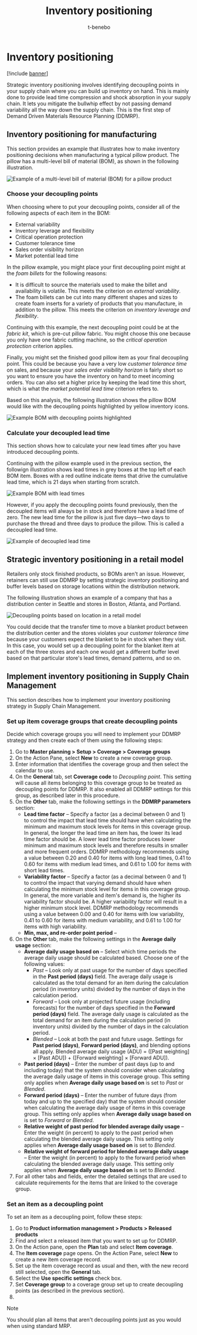 ﻿---
title: Inventory positioning
description: Strategic inventory positioning involves identifying points in your supply chain where you can build up inventory on hand, which helps compress lead times and absorb shocks to your supply chain.
author: t-benebo
ms.date: 06/30/2022
ms.topic: article
ms.search.form:
audience: Application User
ms.reviewer: kamaybac
ms.search.region: Global
ms.author: benebotg
ms.search.validFrom: 2022-06-30
ms.dyn365.ops.version: 10.0.28
---

# Inventory positioning

[!include [banner](../../includes/banner.md)]

Strategic inventory positioning involves identifying decoupling points in your supply chain where you can build up inventory on hand. This is mainly done to provide lead time compression and shock absorption in your supply chain. It lets you mitigate the bullwhip effect by not passing demand variability all the way down the supply chain. This is the first step of Demand Driven Materials Resource Planning (DDMRP).

## Inventory positioning for manufacturing

This section provides an example that illustrates how to make inventory positioning decisions when manufacturing a typical pillow product. The pillow has a multi-level bill of material (BOM), as shown in the following illustration.

![Example of a multi-level bill of material (BOM) for a pillow product](media/ddmrp-bom-example.png "Example of a multi-level bill of material (BOM) for a pillow product")

### Choose your decoupling points

When choosing where to put your decoupling points, consider all of the following aspects of each item in the BOM:

- External variability
- Inventory leverage and flexibility
- Critical operation protection
- Customer tolerance time
- Sales order visibility horizon
- Market potential lead time

In the pillow example, you might place your first decoupling point might at the *foam billets* for the following reasons:

- It is difficult to source the materials used to make the billet and availability is volatile. This meets the criterion on *external variability*.
- The foam billets can be cut into many different shapes and sizes to create foam inserts for a variety of products that you manufacture, in addition to the pillow. This meets the criterion on *inventory leverage and flexibility*.

Continuing with this example, the next decoupling point could be at the *fabric kit*, which is pre-cut pillow fabric. You might choose this one because you only have one fabric cutting machine, so  the *critical operation protection* criterion applies.

Finally, you might set the finished good pillow item as your final decoupling point. This could be because you have a very low *customer tolerance time* on sales, and because your *sales order visibility horizon* is fairly short so  you want to ensure you have the inventory on hand to meet incoming orders. You can also set a higher price by keeping the lead time this short, which is what the *market potential lead time* criterion refers to.

Based on this analysis, the following illustration shows the pillow BOM would like with the decoupling points highlighted by yellow inventory icons.

![Example BOM with decoupling points highlighted](media/ddmrp-bom-decoupling-example.png "Example BOM with decoupling points highlighted")

### Calculate your decoupled lead time

This section shows how to calculate your new lead times after you have introduced decoupling points. 

Continuing with the pillow example used in the previous section, the followign illustration shows lead times in grey boxes at the top left of each BOM item. Boxes with a red outline indicate items that drive the cumulative lead time, which is 21 days when starting from scratch.

![Example BOM with lead times](media/ddmrp-bom-lead-times-example.png "Example BOM with lead times")

However, if you apply the decoupling points found previously, then the decoupled items will always be in stock and therefore have a lead time of zero. The new lead time for the pillow is just five days&mdash;two days to purchase the thread and three days to produce the pillow. This is called a decoupled lead time.

![Example of decoupled lead time](media/ddmrp-bom-decoupled-lead-time-example.png "Example of decoupled lead time")

## Strategic inventory positioning in a retail model

Retailers only stock finished products, so BOMs aren't an issue. However, retainers can still use DDMRP by setting strategic inventory positioning and buffer levels based on storage locations within the distribution network.

The following illustration shows an example of a company that has a distribution center in Seattle and stores in Boston, Atlanta, and Portland.

![Decoupling points based on location in a retail model](media/ddmrp-retail-decoupl-points-example.png "Decoupling points based on location in a retail model")

You could decide that the transfer time to move a blanket product between the distribution center and the stores violates your *customer tolerance time* because your customers expect the blanket to be in stock when they visit. In this case, you would set up a decoupling point for the blanket item at each of the three stores and each one would get a different buffer level based on that particular store's lead times, demand patterns, and so on.

## Implement inventory positioning in Supply Chain Management

This section describes how to implement your inventory positioning strategy in Supply Chain Management.

### Set up item coverage groups that create decoupling points

<!-- KFM: Add intro that briefly describes the purpose of item coverage groups in the context of DDMRP.  Mention why you should set up groups vs. individual items. Explain why you might have just one or more than one decoupling group. -->

Decide which coverage groups you will need to implement your DDMRP strategy and then create each of them using the following steps:

1. Go to **Master planning \> Setup \> Coverage \> Coverage groups**
1. On the Action Pane, select **New** to create a new coverage group.
1. Enter information that identifies the coverage group and then select the calendar to use.
1. On the **General** tab, set **Coverage code** to *Decoupling point*. This setting will cause all items belonging to this coverage group to be treated as decoupling points for DDMRP. It also enabled all DDMRP settings for this group, as described later in this procedure.
1. On the **Other** tab, make the following settings in the **DDMRP parameters** section:
    - **Lead time factor** – Specify a factor (as a decimal between 0 and 1) to control the impact that lead time should have when calculating the minimum and maximum stock levels for items in this coverage group. In general, the longer the lead time an item has, the lower its lead time factor should be. A lower lead time factor produces lower minimum and maximum stock levels and therefore results in smaller and more frequent orders. DDMRP methodology recommends using a value between 0.20 and 0.40 for items with long lead times, 0.41 to 0.60 for items with medium lead times, and 0.61 to 1.00 for items with short lead times.
    - **Variability factor** – Specify a factor (as a decimal between 0 and 1) to control the impact that varying demand should have when calculating the minimum stock level for items in this coverage group. In general, the more variable and item's demand is, the higher its variability factor should be. A higher variability factor will result in a higher minimum stock level. DDMRP methodology recommends using a value between 0.00 and 0.40 for items with low variability, 0.41 to 0.60 for items with medium variability, and 0.61 to 1.00 for items with high variability.
    - **Min, max, and re-order point period** – <!-- KFM: Description needed. Tooltip is missing. -->
1. On the **Other** tab, make the following settings in the **Average daily usage** section:
    - **Average daily usage based on** – Select which time periods the average daily usage should be calculated based. Choose one of the following values:
        - *Past* – Look only at past usage for the number of days specified in the **Past period (days)** field. The average daily usage is calculated as the total demand for an item during the calculation period (in inventory units) divided by the number of days in the calculation period.
        - *Forward* – Look only at projected future usage (including forecasts) for the number of days specified in the **Forward period (days)** field. The average daily usage is calculated as the total demand for an item during the calculation period (in inventory units) divided by the number of days in the calculation period. 
        - *Blended* – Look at both the past and future usage. Settings for **Past period (days)**, **Forward period (days)**, and blending options all apply. Blended average daily usage (ADU) = (\[Past weighting\] × \[Past ADU\]) + (\[Forward weighting\] × \[Forward ADU\]).
    - **Past period (days)** – Enter the number of past days (up to and including today) that the system should consider when calculating the average daily usage of items in this coverage group. This setting only applies when **Average daily usage based on** is set to *Past* or *Blended*.
    - **Forward period (days)** – Enter the number of future days (from today and up to the specified day) that the system should consider when calculating the average daily usage of items in this coverage group. This setting only applies when **Average daily usage based on** is set to *Forward* or *Blended*.
    - **Relative weight of past period for blended average daily usage** – Enter the weight (in percent) to apply to the past period when calculating the blended average daily usage. This setting only applies when **Average daily usage based on** is set to *Blended*.
    - **Relative weight of forward period for blended average daily usage** – Enter the weight (in percent) to apply to the forward period when calculating the blended average daily usage. This setting only applies when **Average daily usage based on** is set to *Blended*.
1. For all other tabs and fields, enter the detailed settings that are used to calculate requirements for the items that are linked to the coverage group.

### Set an item as a decoupling point

<!-- KFM: Add intro that briefly describes what we are doing here. -->

To set an item as a decoupling point, follow these steps:

1. Go to **Product information management \> Products \> Released products**
1. Find and select a released item that you want to set up for DDMRP.
1. On the Action pane, open the **Plan** tab and select **Item coverage**.
1. The **Item coverage** page opens. On the Action Pane, select **New** to create a new item coverage record. <!-- KFM: What if coverage records already exist? Do we recommend having more than one of these when using DDMRP? Maybe this text from the draft is relevant here (more detail is needed): "Among other things you can create many different Item coverage codes if you want many different defaults. There is the easiest way to specify a decoupling point." -->
1. Set up the item coverage record as usual and then, with the new record still selected, open the **General** tab. <!-- KFM: Can we give better advice here than just "as usual"? Maybe this text from the draft is relevant here (more detail is needed): "Besides, you have to specify all the dimensions. If you miss site or warehouse that are mandatory for this item, you will not be able to define the decoupling point for this item." -->
1. Select the **Use specific settings** check box.
1. Set **Coverage group** to a coverage group set up to create decoupling points (as described in the previous section).
1. <!-- KFM: We seem to have other DDMRP settings that should be described here, including **average daily usage**, **order cycle** and **order spike threshold** -->

<!-- The purpose of the following text isn't clear. Are these the settings from the decoupling coverage group? 

        To define a decoupling point for specific item you have to put this definition on the item coverage level. You need to specify the following fields:
        
        **Coverage code** = Decoupling point. The value of the field determines the principle of replenishment. All records with Decoupling points value are considered by the system as part of the data for DDMRP planning.
        
        **Lead time factor** – The values range from 0 to 1 and the guidance is that the longer the lead time is, the lower the value should be.
        
        **Variability factor** – The values once again range from 0 to 1 and the guidance for this is that products with a higher demand variability should have a higher value for this factor
        
        **Average daily usage past period (days)** – the value means how much do you consume when you order from the moment you order until the order arrives.
        
        **Min, max and reorder-point period** – ???
-->

> [!NOTE]
> You should plan all items that aren't decoupling points just as you would when using standard MRP.
